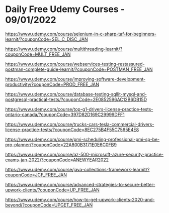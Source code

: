 # Daily Free Udemy Courses - 09/01/2022

https://www.udemy.com/course/selenium-in-c-sharp-taf-for-beginners-learnit/?couponCode=SEL_C_DISC_JAN
https://www.udemy.com/course/multithreading-learnit/?couponCode=MULT_FREE_JAN
https://www.udemy.com/course/webservices-testing-restassured-postman-complete-guide-learnit/?couponCode=POSTMAN_FREE_JAN
https://www.udemy.com/course/improving-software-development-productivity/?couponCode=PROD_FREE_JAN
https://www.udemy.com/course/database-testing-sqllit-mysql-and-postgresql-practical-tests/?couponCode=2E0852596AC12B6DB15D
https://www.udemy.com/course/top-g1-drivers-license-practice-tests-ontario-canada/?couponCode=397D82D169C29999DFF1
https://www.udemy.com/course/trucks-cars-tesla-commercial-drivers-license-practice-tests/?couponCode=8EC275B4F55C7565E4E8
https://www.udemy.com/course/pmi-scheduling-professional-pmi-sp-be-pro-planner/?couponCode=22A800B3171E0E6C0FB9
https://www.udemy.com/course/az-500-microsoft-azure-security-practice-exams-jan-2022/?couponCode=ANEWYEAR2022
https://www.udemy.com/course/java-collections-framework-learnit/?couponCode=JCF_FREE_JAN
https://www.udemy.com/course/advanced-strategies-to-secure-better-upwork-clients/?couponCode=UP_FREE_JAN
https://www.udemy.com/course/how-to-get-upwork-clients-2020-and-beyond/?couponCode=UPGET_FREE_JAN
